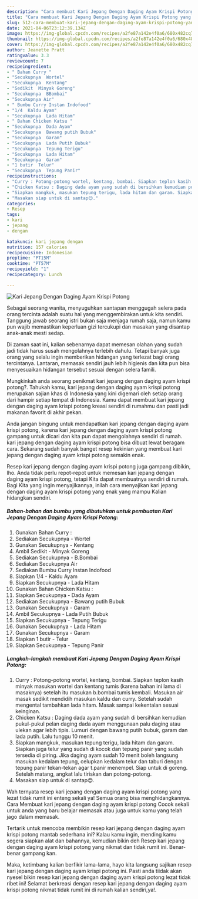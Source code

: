 ```yaml
---
description: "Cara membuat Kari Jepang Dengan Daging Ayam Krispi Potong yang lezat Untuk Jualan"
title: "Cara membuat Kari Jepang Dengan Daging Ayam Krispi Potong yang lezat Untuk Jualan"
slug: 512-cara-membuat-kari-jepang-dengan-daging-ayam-krispi-potong-yang-lezat-untuk-jualan
date: 2021-04-06T23:12:39.134Z
image: https://img-global.cpcdn.com/recipes/a2fe87a142e4f0a6/680x482cq70/kari-jepang-dengan-daging-ayam-krispi-potong-foto-resep-utama.jpg
thumbnail: https://img-global.cpcdn.com/recipes/a2fe87a142e4f0a6/680x482cq70/kari-jepang-dengan-daging-ayam-krispi-potong-foto-resep-utama.jpg
cover: https://img-global.cpcdn.com/recipes/a2fe87a142e4f0a6/680x482cq70/kari-jepang-dengan-daging-ayam-krispi-potong-foto-resep-utama.jpg
author: Jeanette Pratt
ratingvalue: 3.3
reviewcount: 7
recipeingredient:
- " Bahan Curry "
- "Secukupnya  Wortel"
- "Secukupnya  Kentang"
- "Sedikit  Minyak Goreng"
- "Secukupnya  BBombai"
- "Secukupnya Air"
- " Bumbu Curry Instan Indofood"
- "1/4  Kaldu Ayam"
- "Secukupnya  Lada Hitam"
- " Bahan Chicken Katsu "
- "Secukupnya  Dada Ayam"
- "Secukupnya  Bawang putih Bubuk"
- "Secukupnya  Garam"
- "Secukupnya  Lada Putih Bubuk"
- "Secukupnya  Tepung Terigu"
- "Secukupnya  Lada Hitam"
- "Secukupnya  Garam"
- "1 butir  Telur"
- "Secukupnya  Tepung Panir"
recipeinstructions:
- "Curry : Potong-potong wortel, kentang, bombai. Siapkan teplon kasih minyak masukan wortel dan kentang tumis (karena bahan ini lama di masaknya) setelah itu masukan b.bombai tumis kembali. Masukan air masak sedikit mendidih masukan kaldu dan curry. Setelah sudah mengental tambahkan lada hitam. Masak sampai kekentalan sesuai keinginan."
- "Chicken Katsu : Daging dada ayam yang sudah di bersihkan kemudian pukul-pukul pelan daging dada ayam menggunaan palu daging atau ulekan agar lebih tipis. Lumuri dengan bawang putih bubuk, garam dan lada putih. Lalu tunggu 10 menit."
- "Siapkan mangkuk, masukan tepung terigu, lada hitam dan garam. Siapkan juga telur yang sudah di kocok dan tepung panir yang sudah tersedia di piring. Jika daging ayam sudah 10 menit boleh langsung masukan kedalam tepung, celupkan kedalam telur dan taburi dengan tepung panir tekan-tekan agar t.panir menempel. Siap untuk di goreng. Setelah matang, angkat lalu tiriskan dan potong-potong."
- "Masakan siap untuk di santap😊."
categories:
- Resep
tags:
- kari
- jepang
- dengan

katakunci: kari jepang dengan 
nutrition: 157 calories
recipecuisine: Indonesian
preptime: "PT15M"
cooktime: "PT57M"
recipeyield: "1"
recipecategory: Lunch

---
```



![Kari Jepang Dengan Daging Ayam Krispi Potong](https://img-global.cpcdn.com/recipes/a2fe87a142e4f0a6/680x482cq70/kari-jepang-dengan-daging-ayam-krispi-potong-foto-resep-utama.jpg)

Sebagai seorang wanita, menyuguhkan santapan menggugah selera pada orang tercinta adalah suatu hal yang menggembirakan untuk kita sendiri. Tanggung jawab seorang istri bukan saja menjaga rumah saja, namun kamu pun wajib memastikan keperluan gizi tercukupi dan masakan yang disantap anak-anak mesti sedap.

Di zaman  saat ini, kalian sebenarnya dapat memesan olahan yang sudah jadi tidak harus susah mengolahnya terlebih dahulu. Tetapi banyak juga orang yang selalu ingin memberikan hidangan yang terlezat bagi orang tercintanya. Lantaran, memasak sendiri jauh lebih higienis dan kita pun bisa menyesuaikan hidangan tersebut sesuai dengan selera famili. 



Mungkinkah anda seorang penikmat kari jepang dengan daging ayam krispi potong?. Tahukah kamu, kari jepang dengan daging ayam krispi potong merupakan sajian khas di Indonesia yang kini digemari oleh setiap orang dari hampir setiap tempat di Indonesia. Kamu dapat membuat kari jepang dengan daging ayam krispi potong kreasi sendiri di rumahmu dan pasti jadi makanan favorit di akhir pekan.

Anda jangan bingung untuk mendapatkan kari jepang dengan daging ayam krispi potong, karena kari jepang dengan daging ayam krispi potong gampang untuk dicari dan kita pun dapat mengolahnya sendiri di rumah. kari jepang dengan daging ayam krispi potong bisa dibuat lewat beragam cara. Sekarang sudah banyak banget resep kekinian yang membuat kari jepang dengan daging ayam krispi potong semakin enak.

Resep kari jepang dengan daging ayam krispi potong juga gampang dibikin, lho. Anda tidak perlu repot-repot untuk memesan kari jepang dengan daging ayam krispi potong, tetapi Kita dapat membuatnya sendiri di rumah. Bagi Kita yang ingin menyajikannya, inilah cara menyajikan kari jepang dengan daging ayam krispi potong yang enak yang mampu Kalian hidangkan sendiri.

<!--inarticleads1-->

##### Bahan-bahan dan bumbu yang dibutuhkan untuk pembuatan Kari Jepang Dengan Daging Ayam Krispi Potong:

1. Gunakan  Bahan Curry :
1. Sediakan Secukupnya - Wortel
1. Gunakan Secukupnya - Kentang
1. Ambil Sedikit - Minyak Goreng
1. Sediakan Secukupnya - B.Bombai
1. Sediakan Secukupnya Air
1. Sediakan  Bumbu Curry Instan Indofood
1. Siapkan 1/4 - Kaldu Ayam
1. Siapkan Secukupnya - Lada Hitam
1. Gunakan  Bahan Chicken Katsu :
1. Siapkan Secukupnya - Dada Ayam
1. Sediakan Secukupnya - Bawang putih Bubuk
1. Gunakan Secukupnya - Garam
1. Ambil Secukupnya - Lada Putih Bubuk
1. Siapkan Secukupnya - Tepung Terigu
1. Gunakan Secukupnya - Lada Hitam
1. Gunakan Secukupnya - Garam
1. Siapkan 1 butir - Telur
1. Siapkan Secukupnya - Tepung Panir




<!--inarticleads2-->

##### Langkah-langkah membuat Kari Jepang Dengan Daging Ayam Krispi Potong:

1. Curry : Potong-potong wortel, kentang, bombai. Siapkan teplon kasih minyak masukan wortel dan kentang tumis (karena bahan ini lama di masaknya) setelah itu masukan b.bombai tumis kembali. Masukan air masak sedikit mendidih masukan kaldu dan curry. Setelah sudah mengental tambahkan lada hitam. Masak sampai kekentalan sesuai keinginan.
1. Chicken Katsu : Daging dada ayam yang sudah di bersihkan kemudian pukul-pukul pelan daging dada ayam menggunaan palu daging atau ulekan agar lebih tipis. Lumuri dengan bawang putih bubuk, garam dan lada putih. Lalu tunggu 10 menit.
1. Siapkan mangkuk, masukan tepung terigu, lada hitam dan garam. Siapkan juga telur yang sudah di kocok dan tepung panir yang sudah tersedia di piring. Jika daging ayam sudah 10 menit boleh langsung masukan kedalam tepung, celupkan kedalam telur dan taburi dengan tepung panir tekan-tekan agar t.panir menempel. Siap untuk di goreng. Setelah matang, angkat lalu tiriskan dan potong-potong.
1. Masakan siap untuk di santap😊.




Wah ternyata resep kari jepang dengan daging ayam krispi potong yang lezat tidak rumit ini enteng sekali ya! Semua orang bisa menghidangkannya. Cara Membuat kari jepang dengan daging ayam krispi potong Cocok sekali untuk anda yang baru belajar memasak atau juga untuk kamu yang telah jago dalam memasak.

Tertarik untuk mencoba membikin resep kari jepang dengan daging ayam krispi potong mantab sederhana ini? Kalau kamu ingin, mending kamu segera siapkan alat dan bahannya, kemudian bikin deh Resep kari jepang dengan daging ayam krispi potong yang nikmat dan tidak rumit ini. Benar-benar gampang kan. 

Maka, ketimbang kalian berfikir lama-lama, hayo kita langsung sajikan resep kari jepang dengan daging ayam krispi potong ini. Pasti anda tiidak akan nyesel bikin resep kari jepang dengan daging ayam krispi potong lezat tidak ribet ini! Selamat berkreasi dengan resep kari jepang dengan daging ayam krispi potong nikmat tidak rumit ini di rumah kalian sendiri,ya!.

